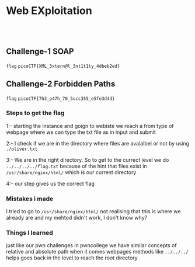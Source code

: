 # Web EXploitation
<br><br>

## Challenge-1 SOAP
`flag` `picoCTF{XML_3xtern@l_3nt1t1ty_4dbeb2ed}`

## Challenge-2 Forbidden Paths
`flag` `picoCTF{7h3_p47h_70_5ucc355_e5fe3d4d}`
<br>

### Steps to get the flag
1:- starting the instance and goign to webiste we reach a from type of webpage where we can type the txt file as in input and submit

2:- I check if we are in the directory where files are avaialbel or not by using `./oliver.txt`

3:- We are in the right directory. So to get to the currect level we do `../../../../flag.txt` because of the hint that files  exist in `/usr/share/nginx/html/` which is our current directory

4:- our step gives us the correct flag
<br>

### Mistakes i made
I tried to go to `/usr/share/nginx/html/` not realising that this is where we already are and my mehtod didn't work, I don't know why?

### Things I learned
just like our pwn challenges in pwncollege we have similar concepts of relative and absolute path when it comes webpages
methods like `../../../` helps goes back in the level to reach the root directory

